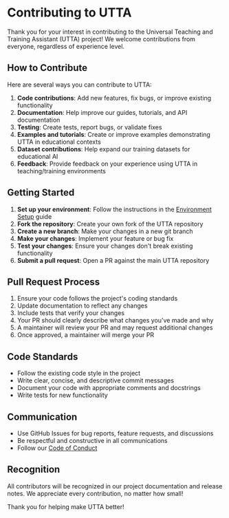 # Contributing to UTTA

Thank you for your interest in contributing to the Universal Teaching and Training Assistant (UTTA) project! We welcome contributions from everyone, regardless of experience level.

## How to Contribute

Here are several ways you can contribute to UTTA:

1. **Code contributions**: Add new features, fix bugs, or improve existing functionality
2. **Documentation**: Help improve our guides, tutorials, and API documentation
3. **Testing**: Create tests, report bugs, or validate fixes
4. **Examples and tutorials**: Create or improve examples demonstrating UTTA in educational contexts
5. **Dataset contributions**: Help expand our training datasets for educational AI
6. **Feedback**: Provide feedback on your experience using UTTA in teaching/training environments

## Getting Started

1. **Set up your environment**: Follow the instructions in the [Environment Setup](Environment-Setup) guide
2. **Fork the repository**: Create your own fork of the UTTA repository
3. **Create a new branch**: Make your changes in a new git branch
4. **Make your changes**: Implement your feature or bug fix
5. **Test your changes**: Ensure your changes don't break existing functionality
6. **Submit a pull request**: Open a PR against the main UTTA repository

## Pull Request Process

1. Ensure your code follows the project's coding standards
2. Update documentation to reflect any changes
3. Include tests that verify your changes
4. Your PR should clearly describe what changes you've made and why
5. A maintainer will review your PR and may request additional changes
6. Once approved, a maintainer will merge your PR

## Code Standards

- Follow the existing code style in the project
- Write clear, concise, and descriptive commit messages
- Document your code with appropriate comments and docstrings
- Write tests for new functionality

## Communication

- Use GitHub Issues for bug reports, feature requests, and discussions
- Be respectful and constructive in all communications
- Follow our [Code of Conduct](Code-of-Conduct)

## Recognition

All contributors will be recognized in our project documentation and release notes. We appreciate every contribution, no matter how small!

Thank you for helping make UTTA better! 